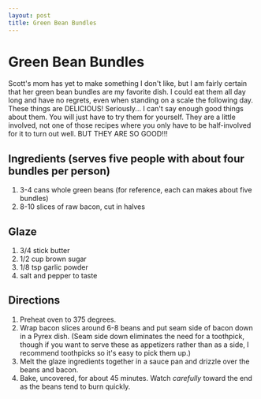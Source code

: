 ```yaml
---
layout: post
title: Green Bean Bundles
---
```


# Green Bean Bundles
Scott's mom has yet to make something I don't like, but I am fairly certain that her green bean bundles are my favorite dish. I could eat them all day long and have no regrets, even when standing on a scale the following day. These 
things are DELICIOUS! Seriously... I can't say enough good things about them. You will just have to try them for yourself. They are a little involved, not one of those recipes where you only have to be half-involved for it to 
turn out well. BUT THEY ARE SO GOOD!!!

## Ingredients (serves five people with about four bundles per person)
1. 3-4 cans whole green beans (for reference, each can makes about five bundles)
1. 8-10 slices of raw bacon, cut in halves

## Glaze
1. 3/4 stick butter 
1. 1/2 cup brown sugar
1. 1/8 tsp garlic powder
1. salt and pepper to taste

## Directions
1. Preheat oven to 375 degrees.
1. Wrap bacon slices around 6-8 beans and put seam side of bacon down in a Pyrex dish. (Seam side down eliminates the need for a toothpick, though if you want to serve these as appetizers rather than as a side, I recommend toothpicks
so it's easy to pick them up.)
1. Melt the glaze ingredients together in a sauce pan and drizzle over the beans and bacon. 
1. Bake, uncovered, for about 45 minutes. Watch *carefully* toward the end as the beans tend to burn quickly. 
